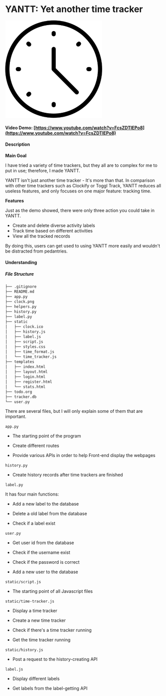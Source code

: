 # YANTT: Yet another time tracker

<img src="./clock.png" title="" alt="" width="311">

#### Video Demo: [https://www.youtube.com/watch?v=FcsZDTlEPo8](https://www.youtube.com/watch?v=FcsZDTlEPo8)

#### Description

**Main Goal**

I have tried a variety of time trackers, but they all are to complex for me to put in use; therefore, I made YANTT.

YANTT isn't just another time tracker - It's more than that. 
In comparison with other time trackers such as Clockify or Toggl Track, YANTT reduces all useless features, and only focuses on one major feature: tracking time.

**Features**

Just as the demo showed, there were only three action you could take in YANTT.

- Create and delete diverse activity labels
- Track time based on different activities
- View all the tracked records

By doing this, users can get used to using YANTT more easily and wouldn't be distracted from pedantries.

#### Understanding

##### File Structure

```
├── .gitignore
├── README.md
├── app.py
├── clock.png
├── helpers.py
├── history.py
├── label.py
├── static
│   ├── clock.ico
│   ├── history.js
│   ├── label.js
│   ├── script.js
│   ├── styles.css
│   ├── time_format.js
│   └── time_tracker.js
├── templates
│   ├── index.html
│   ├── layout.html
│   ├── login.html
│   ├── register.html
│   └── stats.html
├── todo.org
├── tracker.db
└── user.py
```

There are several files, but I will only explain some of them that are important.

`app.py`

- The starting point of the program

- Create different routes

- Provide various APIs in order to help Front-end display the webpages

`history.py`

- Create history records after time trackers are finished

`label.py`

It has four main functions:

- Add a new label to the database

- Delete a old label from the database

- Check if a label exist

`user.py`

- Get user id from the database

- Check if the username exist

- Check if the password is correct

- Add a new user to the database

`static/script.js`

- The starting point of all Javascript files

`static/time-tracker.js`

- Display a time tracker

- Create a new time tracker

- Check if there's a time tracker running

- Get the time tracker running

`static/history.js`

- Post a request to the history-creating API

`label.js`

- Display different labels

- Get labels from the label-getting API
